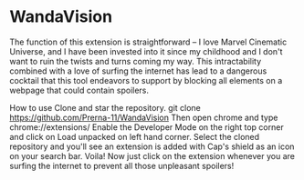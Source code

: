 # WandaVision
The function of this extension is straightforward – I love Marvel Cinematic Universe, and I have been invested into it since my childhood and I don't want to ruin the twists and turns coming my way. This intractability combined with a love of surfing the internet has lead to a dangerous cocktail that this tool endeavors to support by blocking all elements on a webpage that could contain spoilers.

How to use
Clone and star the repository.
git clone https://github.com/Prerna-11/WandaVision
Then open chrome and type
chrome://extensions/ 
Enable the Developer Mode on the right top corner and click on Load unpacked on left hand corner.
Select the cloned repository and you'll see an extension is added with Cap's shield as an icon on your search bar.
Voila! Now just click on the extension whenever you are surfing the internet to prevent all those unpleasant spoilers!
